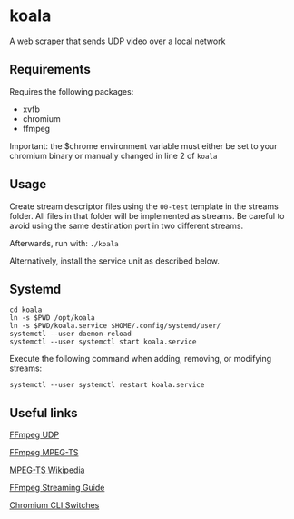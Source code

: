 # koala

A web scraper that sends UDP video over a local network

## Requirements

Requires the following packages:

- xvfb
- chromium
- ffmpeg

Important: the $chrome environment variable must either be set to your chromium binary or manually changed in line 2 of `koala`

## Usage

Create stream descriptor files using the `00-test` template in the streams folder. All files in that folder will be implemented as streams. Be careful to avoid using the same destination port in two different streams.

Afterwards, run with: `./koala`

Alternatively, install the service unit as described below.

## Systemd

```
cd koala
ln -s $PWD /opt/koala
ln -s $PWD/koala.service $HOME/.config/systemd/user/
systemctl --user daemon-reload
systemctl --user systemctl start koala.service
```

Execute the following command when adding, removing, or modifying streams:

```
systemctl --user systemctl restart koala.service
```

## Useful links

[FFmpeg UDP](http://underpop.online.fr/f/ffmpeg/help/examples-120.htm.gz)

[FFmpeg MPEG-TS](https://www.ffmpeg.org/ffmpeg-formats.html#mpegts-1)

[MPEG-TS Wikipedia](https://en.wikipedia.org/wiki/MPEG_transport_stream)

[FFmpeg Streaming Guide](https://trac.ffmpeg.org/wiki/StreamingGuide)

[Chromium CLI Switches](https://peter.sh/experiments/chromium-command-line-switches/)
